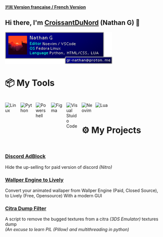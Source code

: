 [**🇫🇷 Version française / French Version**](/README_FR.md)

## Hi there, I'm [CroissantDuNord](https://github.com/CroissantDuNord) (Nathan G) 👋
<img src="https://github.com/CroissantDuNord/CroissantDuNord/blob/main/ff7_profilebanner.png?raw=true" width="350">
<br>


# 📦 My Tools

<br>

<img align="left" alt="Linux" width="40px" style="padding-right:10px;" src="https://cdn.jsdelivr.net/gh/devicons/devicon/icons/linux/linux-original.svg" />
<img align="left" alt="Python" width="40px" style="padding-right:10px;" src="https://cdn.jsdelivr.net/gh/devicons/devicon/icons/python/python-plain.svg" />
<img align="left" alt="Powershell" width="40px" style="padding-right:10px;" src="https://upload.wikimedia.org/wikipedia/commons/2/2f/PowerShell_5.0_icon.png"/>
<img align="left" alt="Figma" width="40px" style="padding-right:10px;" src="https://cdn.sanity.io/images/599r6htc/localized/46a76c802176eb17b04e12108de7e7e0f3736dc6-1024x1024.png?w=804&q=75&fit=max&auto=format&dpr=2"/>
<img align="left" alt="Visual Stuido Code" width="40px" style="padding-right:10px;" src="https://code.visualstudio.com/assets/images/code-stable.png"/>
<img align="left" alt="Neovim" width="35px" style="padding-right:10px;" src="https://upload.wikimedia.org/wikipedia/commons/3/3a/Neovim-mark.svg"/>
<img align="left" alt="Lua" width="45px" style="padding-right:10px;" src="https://upload.wikimedia.org/wikipedia/commons/c/cf/Lua-Logo.svg"/>
<br>
<br>

# ⚙️ My Projects
<br>

### [Discord AdBlock](https://github.com/CroissantDuNord/discord-adblock)
Hide the up-selling for paid version of discord *(Nitro)*

### [Wallper Engine to Lively](https://github.com/CroissantDuNord/discord-adblock)
Convert your animated wallaper from Wallper Engine (Paid, Closed Source), to Lively (Free, Opensource)
With a modern GUI

### [Citra Dump Filter](https://github.com/CroissantDuNord/CitraDumpFilter)
A script to remove the bugged textures from a citra *(3DS Emulator)* textures dump <br>
*(An excuse to learn PIL (Pillow) and multithreading in python)*

